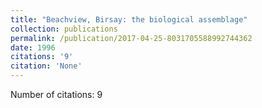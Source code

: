 ```yaml
---
title: "Beachview, Birsay: the biological assemblage"
collection: publications
permalink: /publication/2017-04-25-8031705588992744362
date: 1996
citations: '9'
citation: 'None'
---
```

Number of citations: 9
